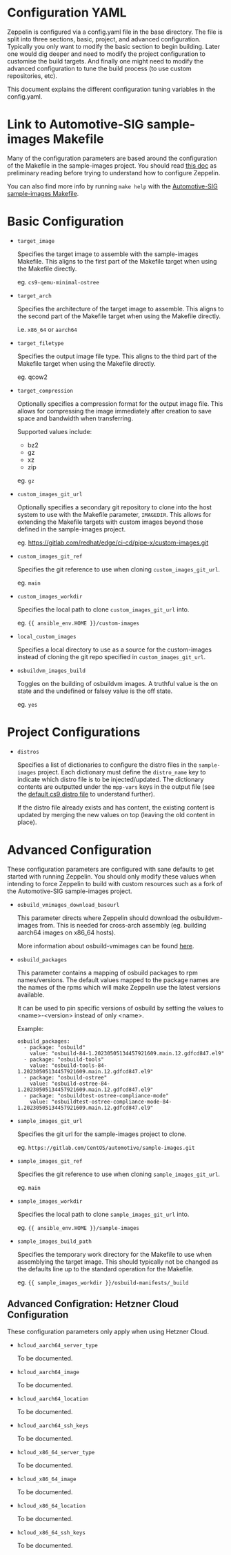 # Configuration YAML

Zeppelin is configured via a config.yaml file in the base directory. The file
is split into three sections, basic, project, and advanced configuration.
Typically you only want to modify the basic section to begin building. Later one
would dig deeper and need to modify the project configuration to customise the
build targets. And finally one might need to modify the advanced configuration
to tune the build process (to use custom repositories, etc).

This document explains the different configuration tuning variables in the
config.yaml.

# Link to Automotive-SIG sample-images Makefile

Many of the configuration parameters are based around the configuration of the
Makefile in the sample-images project. You should read [this doc][1] as
preliminary reading before trying to understand how to configure Zeppelin.

You can also find more info by running `make help` with the [Automotive-SIG
sample-images Makefile][2].

[1]: https://sigs.centos.org/automotive/building/#using-makefile-to-build-the-image
[2]: https://gitlab.com/CentOS/automotive/sample-images/-/blob/main/osbuild-manifests/Makefile

# Basic Configuration

- `target_image`

  Specifies the target image to assemble with the sample-images Makefile. This
  aligns to the first part of the Makefile target when using the Makefile
  directly.

  eg. `cs9-qemu-minimal-ostree`

- `target_arch`

  Specifies the architecture of the target image to assemble. This aligns to
  the second part of the Makefile target when using the Makefile directly.

  i.e. `x86_64` or `aarch64`

- `target_filetype`

  Specifies the output image file type. This aligns to the third part of the
  Makefile target when using the Makefile directly.

  eg. qcow2

- `target_compression`

  Optionally specifies a compression format for the output image file. This
  allows for compressing the image immediately after creation to save space
  and bandwidth when transferring.

  Supported values include:
    - bz2
    - gz
    - xz
    - zip

  eg. `gz`

- `custom_images_git_url`

  Optionally specifies a secondary git repository to clone into the host system
  to use with the Makefile parameter, `IMAGEDIR`. This allows for extending the
  Makefile targets with custom images beyond those defined in the sample-images
  project.

  eg. <https://gitlab.com/redhat/edge/ci-cd/pipe-x/custom-images.git>

- `custom_images_git_ref`

  Specifies the git reference to use when cloning `custom_images_git_url`.

  eg. `main`

- `custom_images_workdir`

  Specifies the local path to clone `custom_images_git_url` into.

  eg. `{{ ansible_env.HOME }}/custom-images`

- `local_custom_images`

  Specifies a local directory to use as a source for the custom-images instead
  of cloning the git repo specified in `custom_images_git_url`.

- `osbuildvm_images_build`

  Toggles on the building of osbuildvm images. A truthful value is the on state
  and the undefined or falsey value is the off state.

  eg. `yes`

# Project Configurations

- `distros`

  Specifies a list of dictionaries to configure the distro files in the
  `sample-images` project. Each dictionary must define the `distro_name` key
  to indicate which distro file is to be injected/updated. The dictionary
  contents are outputted under the `mpp-vars` keys in the output file (see the
  [default cs9 distro file][3] to understand further).

  If the distro file already exists and has content, the existing content is
  updated by merging the new values on top (leaving the old content in place).

[3]: https://gitlab.com/CentOS/automotive/sample-images/-/blob/main/osbuild-manifests/distro/cs9.ipp.yml

# Advanced Configuration

These configuration parameters are configured with sane defaults to get started
with running Zeppelin. You should only modify these values when intending to
force Zeppelin to build with custom resources such as a fork of the
Automotive-SIG sample-images project.

- `osbuild_vmimages_download_baseurl`

  This parameter directs where Zeppelin should download the osbuildvm-images
  from. This is needed for cross-arch assembly (eg. building aarch64 images on
  x86_64 hosts).

  More information about osbuild-vmimages can be found [here][4].

- `osbuild_packages`

  This parameter contains a mapping of osbuild packages to rpm names/versions.
  The default values mapped to the package names are the names of the rpms which
  will make Zeppelin use the latest versions available.

  It can be used to pin specific versions of osbuild by setting the values to
  &lt;name&gt;-&lt;version&gt; instead of only &lt;name&gt;.

  Example:
  ```
  osbuild_packages:
    - package: "osbuild"
      value: "osbuild-84-1.20230505134457921609.main.12.gdfcd847.el9"
    - package: "osbuild-tools"
      value: "osbuild-tools-84-1.20230505134457921609.main.12.gdfcd847.el9"
    - package: "osbuild-ostree"
      value: "osbuild-ostree-84-1.20230505134457921609.main.12.gdfcd847.el9"
    - package: "osbuildtest-ostree-compliance-mode"
      value: "osbuildtest-ostree-compliance-mode-84-1.20230505134457921609.main.12.gdfcd847.el9"
  ```

- `sample_images_git_url`

  Specifies the git url for the sample-images project to clone.

  eg. `https://gitlab.com/CentOS/automotive/sample-images.git`

- `sample_images_git_ref`

  Specifies the git reference to use when cloning `sample_images_git_url`.

  eg. `main`

- `sample_images_workdir`

  Specifies the local path to clone `sample_images_git_url` into.

  eg. `{{ ansible_env.HOME }}/sample-images`

- `sample_images_build_path`

  Specifies the temporary work directory for the Makefile to use when
  assemblying the target image. This should typically not be changed as the
  defaults line up to the standard operation for the Makefile.

  eg. `{{ sample_images_workdir }}/osbuild-manifests/_build`

[4]: https://sigs.centos.org/automotive/building/#building-in-a-virtual-machine

## Advanced Configration: Hetzner Cloud Configuration

These configuration parameters only apply when using Hetzner Cloud.

- `hcloud_aarch64_server_type`

  To be documented.

- `hcloud_aarch64_image`

  To be documented.

- `hcloud_aarch64_location`

  To be documented.

- `hcloud_aarch64_ssh_keys`

  To be documented.

- `hcloud_x86_64_server_type`

  To be documented.

- `hcloud_x86_64_image`

  To be documented.

- `hcloud_x86_64_location`

  To be documented.

- `hcloud_x86_64_ssh_keys`

  To be documented.
